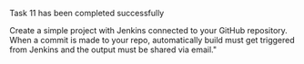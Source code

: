 Task 11 has been completed successfully


Create a simple project with Jenkins connected to your GitHub repository. When a commit is made to your repo, automatically build must get triggered from Jenkins and the output must be shared via email."
